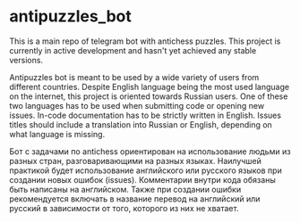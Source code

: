 # antipuzzles_bot

This is a main repo of telegram bot with antichess puzzles. This project is currently in active development and hasn't yet achieved any stable versions.

Antipuzzles bot is meant to be used by a wide variety of users from different countries. Despite English language being the most used language on the internet, this project is oriented towards Russian users. One of these two languages has to be used when submitting code or opening new issues. In-code documentation has to be strictly written in English. Issues titles should include a translation into Russian or English, depending on what language is missing. 

Бот с задачами по antichess ориентирован на использование людьми из разных стран, разговаривающими на разных языках. Наилучшей практикой будет использование английского или русского языков при создании новых ошибок (issues). Комментарии внутри кода обязаны быть написаны на английском. Также при создании ошибки рекомендуется включать в название перевод на английский или русский в зависимости от того, которого из них не хватает.